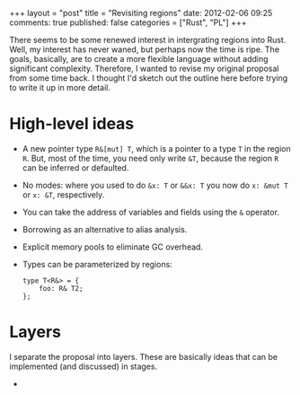 +++
layout = "post"
title = "Revisiting regions"
date: 2012-02-06 09:25
comments: true
published: false
categories = ["Rust", "PL"]
+++

There seems to be some renewed interest in intergrating regions into
Rust.  Well, my interest has never waned, but perhaps now the time is
ripe.  The goals, basically, are to create a more flexible language
without adding significant complexity.  Therefore, I wanted to revise
my original proposal from some time back.  I thought I'd sketch out
the outline here before trying to write it up in more detail.

# High-level ideas

- A new pointer type `R&[mut] T`, which is a pointer to a type `T` in the
  region `R`.  But, most of the time, you need only write `&T`,
  because the region `R` can be inferred or defaulted.
- No modes: where you used to do `&x: T` or `&&x: T` you now do `x:
  &mut T` or `x: &T`, respectively.
- You can take the address of variables and fields using the `&` operator.
- Borrowing as an alternative to alias analysis.
- Explicit memory pools to eliminate GC overhead.
- Types can be parameterized by regions: 

      type T<R&> = {
          foo: R& T2;
      };

# Layers

I separate the proposal into layers.  These are basically ideas that
can be implemented (and discussed) in stages.

- 
